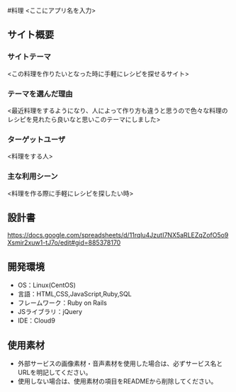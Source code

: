#料理 <ここにアプリ名を入力>

## サイト概要
### サイトテーマ
<この料理を作りたいとなった時に手軽にレシピを探せるサイト>

### テーマを選んだ理由
<最近料理をするようになり、人によって作り方も違うと思うので色々な料理のレシピを見れたら良いなと思いこのテーマにしました>

### ターゲットユーザ
<料理をする人>

### 主な利用シーン
<料理を作る際に手軽にレシピを探したい時>

## 設計書
<https://docs.google.com/spreadsheets/d/11rqlu4JzutI7NX5aRLEZqZofO5o9Xsmir2xuw1-tJ7o/edit#gid=885378170>

## 開発環境
- OS：Linux(CentOS)
- 言語：HTML,CSS,JavaScript,Ruby,SQL
- フレームワーク：Ruby on Rails
- JSライブラリ：jQuery
- IDE：Cloud9

## 使用素材
- 外部サービスの画像素材・音声素材を使用した場合は、必ずサービス名とURLを明記してください。
- 使用しない場合は、使用素材の項目をREADMEから削除してください。